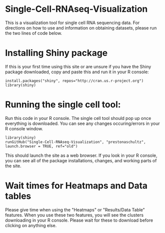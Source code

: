 # Single-Cell-RNAseq-Visualization
This is a visualization tool for single cell RNA sequencing data. For directions on how to use and information on obtaining datasets, please run the two lines of code below.

# Installing Shiny package
If this is your first time using this site or are unsure if you have the Shiny package downloaded, copy and paste this and run it in your R console:

```
install.packages("shiny", repos="http://cran.us.r-project.org")
library(shiny)
```

# Running the single cell tool:
Run this code in your R console. The single cell tool should pop up once everything is downloaded. You can see any changes occuring/errors in your R console window.

```
library(shiny)
runGitHub("Single-Cell-RNAseq-Visualization", "prestonaschultz", launch.browser = TRUE, ref="old")
```

This should launch the site as a web browser. If you look in your R console, you can see all of the package installations, changes, and working parts of the site. 

# Wait times for Heatmaps and Data tables
Please give time when using the "Heatmaps" or "Results/Data Table" features. When you use these two features, you will see the clusters downloading in your R console. Please wait for these to download before clicking on anything else.

